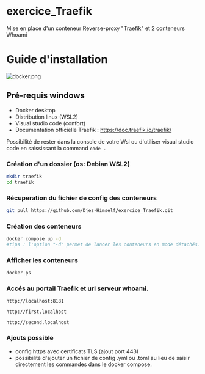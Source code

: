 # exercice_Traefik
Mise en place d'un conteneur Reverse-proxy "Traefik" et 2 conteneurs Whoami

# Guide d'installation

![docker.png](https://doc.traefik.io/traefik/assets/img/providers/docker.png)




## Pré-requis windows
- Docker desktop
- Distribution linux (WSL2)
- Visual studio code (confort)
- Documentation officielle Traefik : https://doc.traefik.io/traefik/
 
Possibilité de rester dans la console de votre Wsl ou d'utiliser visual studio code en saississant la command ```code .``` 

### Création d'un dossier (os: Debian WSL2)

```bash
mkdir traefik
cd traefik
```

### Récuperation du fichier de config des conteneurs

```bash
git pull https://github.com/Djez-Himself/exercice_Traefik.git
```

### Création des conteneurs

```bash
docker compose up -d 
#tips : l'option "-d" permet de lancer les conteneurs en mode détachés.
```
### Afficher les conteneurs
```bash
docker ps
```

### Accés au portail Traefik et url serveur whoami.

```url
http://localhost:8181
```

```url
http://first.localhost
```

```url
http://second.localhost
```

### Ajouts possible
- config https avec certificats TLS (ajout port 443)
- possibilité d'ajouter un fichier de config .yml ou .toml au lieu de saisir directement les commandes dans le docker compose.
